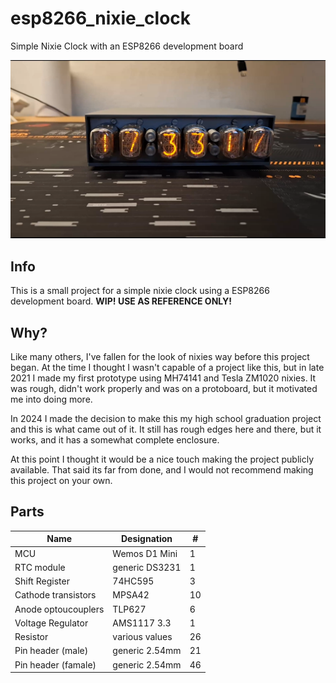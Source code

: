 # esp8266_nixie_clock

Simple Nixie Clock with an ESP8266 development board

![alt text](https://github.com/XonarDG/esp8226_nixie_clock/blob/main/repo_sources/finished.png?raw=true "picture of the completed project")

## Info

This is a small project for a simple nixie clock using a ESP8266 development board. **WIP! USE AS REFERENCE ONLY!**

## Why?
Like many others, I've fallen for the look of nixies way before this project began. At the time I thought I wasn't capable of a project like this, but in late 2021 I made my first prototype using MH74141 and Tesla ZM1020 nixies. It was rough, didn't work properly and was on a protoboard, but it motivated me into doing more.

In 2024 I made the decision to make this my high school graduation project and this is what came out of it. It still has rough edges here and there, but it works, and it has a somewhat complete enclosure.

At this point I thought it would be a nice touch making the project publicly available. That said its far from done, and I would not recommend making this project on your own.

## Parts
Name | Designation | #
--- | --- | ---
MCU | Wemos D1 Mini | 1
RTC module | generic DS3231 | 1
Shift Register | 74HC595 | 3
Cathode transistors | MPSA42 | 10
Anode optoucouplers | TLP627 | 6
Voltage Regulator | AMS1117 3.3 | 1
Resistor | various values | 26
Pin header (male) | generic 2.54mm | 21
Pin header (famale) | generic 2.54mm | 46
